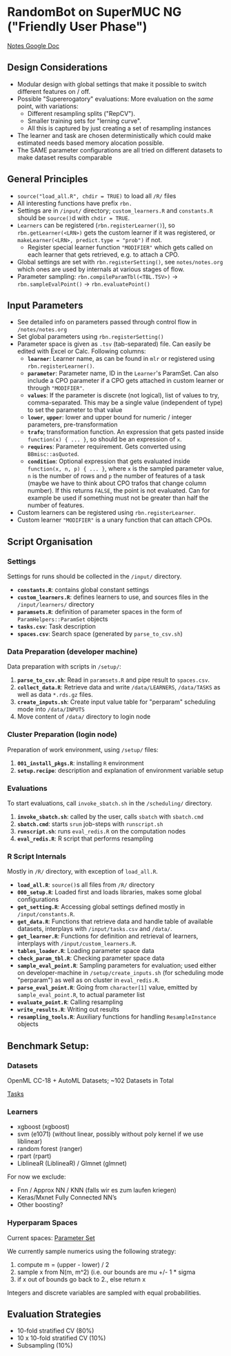 # RandomBot on SuperMUC NG ("Friendly User Phase")

[Notes Google Doc](https://docs.google.com/document/d/1Oe4V_GlDcDLQnzsix0yu6VBfpce9bzuquH3sZEOQZBE/edit?usp=sharing)

## Design Considerations

- Modular design with global settings that make it possible to switch different features on / off.
- Possible "Supererogatory" evaluations: More evaluation on the *same* point, with variations:
  - Different resampling splits ("RepCV").
  - Smaller training sets for "lerning curve".
  - All this is captured by just creating a set of resampling instances
- The learner and task are chosen deterministically which could make estimated needs based memory alocation possible.
- The SAME parameter configurations are all tried on different datasets to make dataset results comparable

## General Principles

- `source("load_all.R", chdir = TRUE)` to load all `/R/` files
- All interesting functions have prefix `rbn.`
- Settings are in `/input/` directory; `custom_learners.R` and `constants.R` should be `source()`d with `chdir = TRUE`.
- `Learners` can be registered (`rbn.registerLearner()`), so `rbn.getLearner(<LRN>)` gets the custom learner if it was registered, or `makeLearner(<LRN>, predict.type = "prob")` if not.
  - Register special learner function `"MODIFIER"` which gets called on each learner that gets retrieved, e.g. to attach a CPO.
- Global settings are set with `rbn.registerSetting()`, see `notes/notes.org` which ones are used by internals at various stages of flow.
- Parameter sampling: `rbn.compileParamTbl(<TBL.TSV>)` -> `rbn.sampleEvalPoint()` -> `rbn.evaluatePoint()`

## Input Parameters

- See detailed info on parameters passed through control flow in `/notes/notes.org`
- Set global parameters using `rbn.registerSetting()`
- Parameter space is given as `.tsv` (tab-separated) file. Can easily be edited with Excel or Calc. Following columns:
  - **`learner`**: Learner name, as can be found in `mlr` or registered using `rbn.registerLearner()`.
  - **`parameter`**: Parameter name, ID in the `Learner`'s ParamSet. Can also include a CPO parameter if a CPO gets attached in custom learner or through `"MODIFIER"`.
  - **`values`**: If the parameter is discrete (not logical), list of values to try, comma-separated. This may be a single value (independent of type) to set the parameter to that value
  - **`lower`**, **`upper`**: lower and upper bound for numeric / integer parameters, pre-transformation
  - **`trafo`**; transformation function. An expression that gets pasted inside `function(x) { ... }`, so should be an expression of `x`.
  - **`requires`**: Parameter requirement. Gets converted using `BBmisc::asQuoted`.
  - **`condition`**: Optional expression that gets evaluated inside `function(x, n, p) { ... }`, where `x` is the sampled parameter value, `n` is the number of rows and `p` the number of features of a task (maybe we have to think about CPO trafos that change column number). If this returns `FALSE`, the point is not evaluated. Can for example be used if something must not be greater than half the number of features.
- Custom learners can be registered using `rbn.registerLearner`.
- Custom learner `"MODIFIER"` is a unary function that can attach CPOs.

## Script Organisation

### Settings
Settings for runs should be collected in the `/input/` directory.

* **`constants.R`**: contains global constant settings
* **`custom_learners.R`**: defines learners to use, and sources files in the `/input/learners/` directory
* **`paramsets.R`**: definition of parameter spaces in the form of `ParamHelpers::ParamSet` objects
* **`tasks.csv`**: Task description
* **`spaces.csv`**: Search space (generated by `parse_to_csv.sh`)

### Data Preparation (developer machine)
Data preparation with scripts in `/setup/`:

1. **`parse_to_csv.sh`**: Read in `paramsets.R` and pipe result to `spaces.csv`.
2. **`collect_data.R`**: Retrieve data and write `/data/LEARNERS`, `/data/TASKS` as well as data `*.rds.gz` files.
3. **`create_inputs.sh`**: Create input value table for "perparam" scheduling mode into `/data/INPUTS`
4. Move content of `/data/` directory to login node

### Cluster Preparation (login node)
Preparation of work environment, using `/setup/` files:

1. **`001_install_pkgs.R`**: installing `R` environment
2. **`setup.recipe`**: description and explanation of environment variable setup

### Evaluations
To start evaluations, call `invoke_sbatch.sh` in the `/scheduling/` directory.

1. **`invoke_sbatch.sh`**: called by the user, calls `sbatch` with `sbatch.cmd`
2. **`sbatch.cmd`**: starts `srun` job-steps with `runscript.sh`
4. **`runscript.sh`**: runs `eval_redis.R` on the computation nodes
5. **`eval_redis.R`**: R script that performs resampling

### R Script Internals
Mostly in `/R/` directory, with exception of `load_all.R`.

- **`load_all.R`**: `source()`s all files from `/R/` directory
- **`000_setup.R`**: Loaded first and loads libraries, makes some global configurations
- **`get_setting.R`**: Accessing global settings defined mostly in `/input/constants.R`.
- **`get_data.R`**: Functions that retrieve data and handle table of available datasets, interplays with `/input/tasks.csv` and `/data/`.
- **`get_learner.R`**: Functions for definition and retrieval of learners, interplays with `/input/custom_learners.R`.
- **`tables_loader.R`**: Loading parameter space data
- **`check_param_tbl.R`**: Checking parameter space data
- **`sample_eval_point.R`**: Sampling parameters for evaluation; used either on developer-machine in `/setup/create_inputs.sh` (for scheduling mode "perparam") as well as on cluster in `eval_redis.R`.
- **`parse_eval_point.R`**: Going from `character[1]` value, emitted by `sample_eval_point.R`, to actual parameter list
- **`evaluate_point.R`**: Calling resampling
- **`write_results.R`**: Writing out results
- **`resampling_tools.R`**: Auxiliary functions for handling `ResampleInstance` objects

## Benchmark Setup:

### Datasets
OpenML CC-18 + AutoML Datasets; ~102 Datasets in Total

[Tasks](https://docs.google.com/spreadsheets/d/1IlcB98LZsG9y6veYivH05mN4yC8Qf2y2kB2HZHPsaMI/edit?usp=sharing)

### Learners
- xgboost (xgboost)
- svm (e1071) (without linear, possibly without poly kernel if we use liblinear)
- random forest (ranger)
- rpart (rpart)
- LiblineaR (LiblineaR) / Glmnet (glmnet)

For now we exclude:
  - Fnn / Approx NN / KNN  (falls wir es zum laufen kriegen)
  - Keras/Mxnet Fully Connected NN’s
  - Other boosting?

### Hyperparam Spaces

Current spaces: [Parameter Set](https://github.com/compstat-lmu/randombot_ng/blob/master/input/paramsets.R)

We currently sample numerics using the following strategy:
  1. compute m = (upper - lower) / 2
  2. sample x from N(m, m^2) (i.e. our bounds are mu +/- 1 * sigma
  3. if x out of bounds go back to 2., else return x

Integers and discrete variables are sampled with equal probabilities.

## Evaluation Strategies
- 10-fold stratified CV (80%)
- 10 x 10-fold stratified CV (10%)
- Subsampling (10%)


